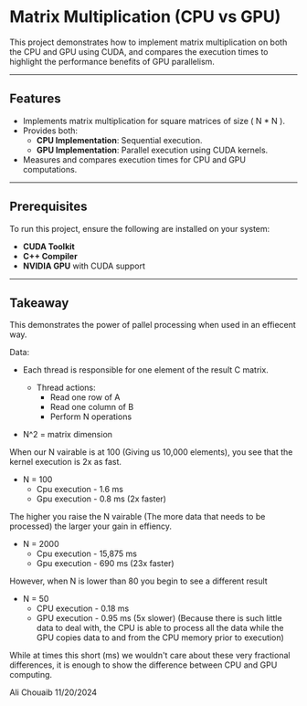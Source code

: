 # Matrix Multiplication (CPU vs GPU)

This project demonstrates how to implement matrix multiplication on both the CPU and GPU using CUDA, and compares the execution times to highlight the performance benefits of GPU parallelism.

---

## Features
- Implements matrix multiplication for square matrices of size ( N * N ).
- Provides both:
  - **CPU Implementation**: Sequential execution.
  - **GPU Implementation**: Parallel execution using CUDA kernels.
- Measures and compares execution times for CPU and GPU computations.

---

## Prerequisites
To run this project, ensure the following are installed on your system:
- **CUDA Toolkit** 
- **C++ Compiler** 
- **NVIDIA GPU** with CUDA support

---
## Takeaway
This demonstrates the power of pallel processing when used in an effiecent way.

Data: 
  - Each thread is responsible for one element of the result C matrix.
      - Thread actions:
          - Read one row of A
          - Read one column of B
          - Perform N operations
  
  - N^2 = matrix dimension 

When our N vairable is at 100 (Giving us 10,000 elements), you see that the kernel execution is 2x as fast.
- N = 100
    - Cpu execution - 1.6 ms
    - Gpu execution - 0.8 ms (2x faster)
  
The higher you raise the N vairable (The more data that needs to be processed) the larger your gain in effiency.
  - N = 2000
      - Cpu execution - 15,875 ms
      - Gpu execution - 690 ms (23x faster)

However, when N is lower than 80 you begin to see a different result
  - N = 50
      - CPU execution - 0.18 ms
      - GPU execution - 0.95 ms (5x slower) (Because there is such little data to deal with, the CPU is able to process all the data while the GPU copies data to and from the CPU memory prior to execution)

While at times this short (ms) we wouldn't care about these very fractional differences, it is enough to show the difference between CPU and GPU computing.


Ali Chouaib
11/20/2024



